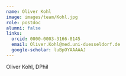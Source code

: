 ```yaml
---
name: Oliver Kohl
image: images/team/Kohl.jpg
role: postdoc
alumni: false
links:
  orcid: 0000-0003-3166-8145
  email: Oliver.Kohl@med.uni-duesseldorf.de
  google-scholar: luBpOYAAAAAJ
---
```


Oliver Kohl, DPhil